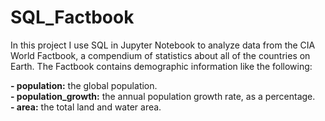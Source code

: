 # SQL_Factbook

In this project I use SQL in Jupyter Notebook to analyze data from the CIA World Factbook, a compendium of statistics about all of the countries on Earth. 
The Factbook contains demographic information like the following:

**- population:** the global population.  
**- population_growth:** the annual population growth rate, as a percentage.  
**- area:** the total land and water area.  
